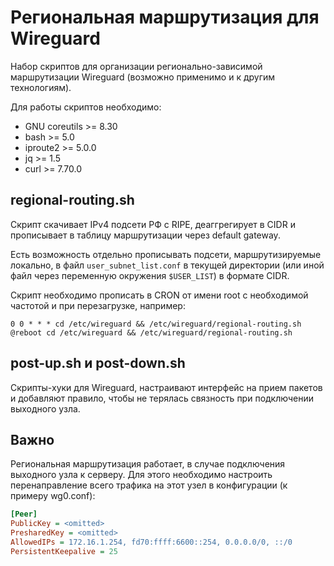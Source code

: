 # Региональная маршрутизация для Wireguard

Набор скриптов для организации регионально-зависимой 
маршрутизации Wireguard (возможно применимо и к другим технологиям).

Для работы скриптов необходимо:

* GNU coreutils >= 8.30
* bash >= 5.0
* iproute2 >= 5.0.0
* jq >= 1.5
* curl >= 7.70.0

## regional-routing.sh

Скрипт скачивает IPv4 подсети РФ с RIPE, деаггрегирует в CIDR и прописывает 
в таблицу маршрутизации через default gateway.

Есть возможность отдельно прописывать подсети, маршрутизируемые локально, 
в файл `user_subnet_list.conf` в текущей директории (или иной файл через 
переменную окружения `$USER_LIST`) в формате CIDR.

Скрипт необходимо прописать в CRON от имени root с необходимой частотой и 
при перезагрузке, например:

```
0 0 * * * cd /etc/wireguard && /etc/wireguard/regional-routing.sh
@reboot cd /etc/wireguard && /etc/wireguard/regional-routing.sh
```

## post-up.sh и post-down.sh

Скрипты-хуки для Wireguard, настраивают интерфейс на прием пакетов и добавляют 
правило, чтобы не терялась связность при подключении выходного узла.

## Важно

Региональная маршрутизация работает, в случае подключения выходного узла к серверу.
Для этого необходимо настроить перенаправление всего трафика на этот узел в 
конфигурации (к примеру wg0.conf):

```ini
[Peer]
PublicKey = <omitted>
PresharedKey = <omitted>
AllowedIPs = 172.16.1.254, fd70:ffff:6600::254, 0.0.0.0/0, ::/0
PersistentKeepalive = 25
```



